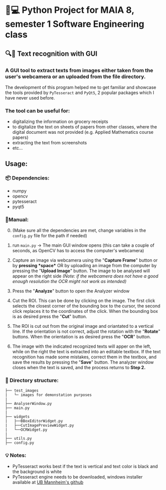 # 🐍💻 Python Project for MAIA 8, semester 1 Software Engineering class 
## 🔍👀 Text recognition with GUI 
### __A GUI tool to extract texts from images either taken from the user's webcamera or an uploaded from the file directory.__ 
The development of this program helped me to get familiar and showcase the tools provided by `PyTesseract` and `PyQt5`, 2 popular packages which I have never used before. 

### The tool can be useful for:
- digitalizing the information on grocery receipts
- to digitalize the text on sheets of papers from other classes, where the digital document was not provided (e.g. Applied Mathematics course papers)
- extracting the text from screenshots
- etc...

## Usage:
### 📦 Dependencies:
- numpy
- opencv
- pytesseract
- pyqt5

### 📝Manual:

0. (Make sure all the dependencies are met, change variables in the `config.py` file for the path if needed)

1. run `main.py` -> The main GUI window opens (this can take a couple of seconds, as OpenCV has to access the computer's webcamera)

2. Capture an image via webcamera using the "__Capture Frame__" button or by __pressing \*space\*__ OR by uploading an image from the computer by pressing the "__Upload Image__" button. The image to be analysed will appear on the right side
_(Note: if the webcamera does not have a good enough resolution the OCR might not work as intended)_

3. Press the "__Analyze__" button to open the Analyzer window

4. Cut the ROI. This can be done by clicking on the image. The first click selects the closest corner of the bounding box to the cursor, the second click replaces it to the coordinates of the click. When the bounding box is as desired press the "__Cut__" button.

5. The ROI is cut out from the original image and oriantated to a vertical line. If the orientation is not correct, adjust the rotation with the "__Rotate__" buttons. When the orientation is as desired press the "__OCR__" button.

6. The image with the indicated recognized texts will apper on the left, while on the right the text is extracted into an editable textbox. If the text recognition has made some mistakes, correct them in the textbox, and save the results by pressing the "__Save__" button. The analyzer window closes when the text is saved, and the process returns to __Step 2.__


### 📁 Directory structure:
```
├── test_images
|   └─ images for demonstation purposes
|
├── AnalyserWindow.py
├── main.py
|
├── widgets
|   ├──BBoxEditorWidget.py
|   ├──CutImagePreviewWidget.py
|   └──OCRWidget.py
|
├── utils.py
├── config.py
```

### 💡 Notes:
- PyTesseract works best if the text is vertical and text color is black and the background is white
- PyTesseract engine needs to be downloaded, windows installer available at [UB Mannheim's github](https://github.com/UB-Mannheim/tesseract/wiki)